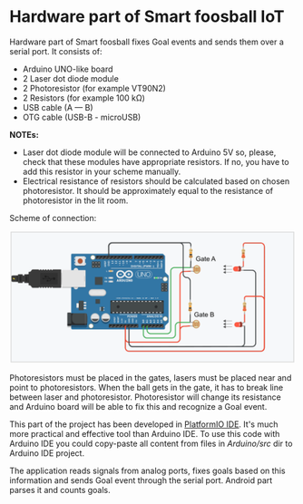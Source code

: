 # Hardware part of Smart foosball IoT

Hardware part of Smart foosball fixes Goal events and sends them over a serial port. It consists of:

* Arduino UNO-like board
* 2 Laser dot diode module
* 2 Photoresistor (for example VT90N2)
* 2 Resistors (for example 100 kΩ)
* USB cable (A — B)
* OTG cable (USB-B - microUSB)

**NOTEs:** 
* Laser dot diode module will be connected to Arduino 5V so, please, check that these modules have appropriate resistors. If no, you have to add this resistor in your scheme manually.
* Electrical resistance of resistors should be calculated based on chosen photoresistor. It should be approximately equal to the resistance of photoresistor in the lit room.

Scheme of connection:

![scheme](scheme.png)

Photoresistors must be placed in the gates, lasers must be placed near and point to photoresistors. When the ball gets in the gate, it has to break line between laser and photoresistor. Photoresistor will change its resistance and Arduino board will be able to fix this and recognize a Goal event.

This part of the project has been developed in [PlatformIO IDE](http://platformio.org/platformio-ide). It's much more practical and effective tool than Arduino IDE. To use this code with Arduino IDE you could copy-paste all content from files in *Arduino/src* dir to Arduino IDE project.

The application reads signals from analog ports, fixes goals based on this information and sends Goal event through the serial port. Android part parses it and counts goals.